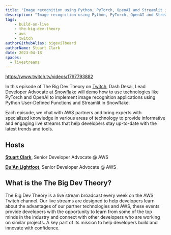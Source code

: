 ```yaml
---
title: "Image recognition using Python, PyTorch, OpenAI and Streamlit in Snowflake | The Big Dev Theory | S2 | Ep.2 Show Notes"
description: "Image recognition using Python, PyTorch, OpenAI and Streamlit in Snowflake "
tags:
    - build-on-live
    - the-big-dev-theory
    - aws
    - twitch
authorGithubAlias: bigevilbeard
authorName: Stuart Clark
date: 2023-04-18
spaces:
  - livestreams
---
```


https://www.twitch.tv/videos/1797793882

In this episode of The Big Dev Theory on [Twitch](https://www.twitch.tv/videos/1797793882), Dash Desai, Lead Developer Advocate at [Snowflake](https://www.snowflake.com/) will demo how to use technologies like PyTorch and OpenAI to implement image recognition applications using Python User-Defined Functions and Streamlit in Snowflake.

Each episode, we chat with AWS partners and bring experts with specialized knowledge in various areas of technology to provide informative and engaging live streams that help developers stay up-to-date with the latest trends and tools.

## Hosts

[**Stuart Clark**](https://twitter.com/bigevilbeard), Senior Developer Advocate @ AWS

[**Du'An Lightfoot**](https://twitter.com/labeveryday), Senior Developer Advocate @ AWS

## What is the The Big Dev Theory?

 The Big Dev Theory is a live stream broadcast every week on the AWS Twitch channel. Our live streams are designed to help developers learn about the advantages of our partner technologies and AWS, these events provide developers with the opportunity to learn from some of the top minds in the industry and connect with other developers who are working on similar projects. A key part of its mission to help developers build and innovate with confidence.
